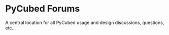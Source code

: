 # PyCubed Forums

A central location for all PyCubed usage and design discussions, questions, etc...
